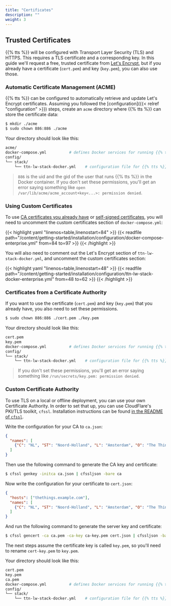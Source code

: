 ```yaml
---
title: "Certificates"
description: ""
weight: 3
---
```


## Trusted Certificates

{{% tts %}} will be configured with Transport Layer Security (TLS) and HTTPS. This requires a TLS certificate and a corresponding key. In this guide we'll request a free, trusted certificate from [Let's Encrypt](https://letsencrypt.org/getting-started/), but if you already have a certificate (`cert.pem`) and key (`key.pem`), you can also use those.

### Automatic Certificate Management (ACME)

{{% tts %}} can be configured to automatically retrieve and update Let's Encrypt certificates. Assuming you followed the [configuration]({{< relref "configuration" >}}) steps, create an `acme` directory where {{% tts %}} can store the certificate data:

```bash
$ mkdir ./acme
$ sudo chown 886:886 ./acme
```

Your directory should look like this:

```bash
acme/
docker-compose.yml          # defines Docker services for running {{% tts %}}
config/
└── stack/
    └── ttn-lw-stack-docker.yml    # configuration file for {{% tts %}}
```

> `886` is the uid and the gid of the user that runs {{% tts %}} in the Docker container. If you don't set these permissions, you'll get an error saying something like `open /var/lib/acme/acme_account+key<...>: permission denied`.

### Using Custom Certificates

To use [CA certificates you already have](#certificates-from-a-certificate-authority) or [self-signed certificates](#custom-certificate-authority), you will need to uncomment the custom certificates section of `docker-compose.yml`:

{{< highlight yaml "linenos=table,linenostart=84" >}}
{{< readfile path="/content/getting-started/installation/configuration/docker-compose-enterprise.yml" from=84 to=97 >}}
{{< /highlight >}}

You will also need to comment out the Let's Encrypt section of `ttn-lw-stack-docker.yml`, and uncomment the custom certificates section:

{{< highlight yaml "linenos=table,linenostart=48" >}}
{{< readfile path="/content/getting-started/installation/configuration/ttn-lw-stack-docker-enterprise.yml" from=48 to=62 >}}
{{< /highlight >}}

### Certificates from a Certificate Authority

If you want to use the certificate (`cert.pem`) and key (`key.pem`) that you already have, you also need to set these permissions.

```bash
$ sudo chown 886:886 ./cert.pem ./key.pem
```

Your directory should look like this:

```bash
cert.pem
key.pem
docker-compose.yml          # defines Docker services for running {{% tts %}}
config/
└── stack/
    └── ttn-lw-stack-docker.yml    # configuration file for {{% tts %}}
```

> If you don't set these permissions, you'll get an error saying something like `/run/secrets/key.pem: permission denied`.

### Custom Certificate Authority

To use TLS on a local or offline deployment, you can use your own Certificate Authority. In order to set that up, you can use CloudFlare's PKI/TLS toolkit, `cfssl`. Installation instructions can be found [in the README of `cfssl`](https://github.com/cloudflare/cfssl#installation).

Write the configuration for your CA to `ca.json`:

```json
{
  "names": [
    {"C": "NL", "ST": "Noord-Holland", "L": "Amsterdam", "O": "The Things Demo"}
  ]
}
```

Then use the following command to generate the CA key and certificate:

```bash
$ cfssl genkey -initca ca.json | cfssljson -bare ca
```

Now write the configuration for your certificate to `cert.json`:

```json
{
  "hosts": ["thethings.example.com"],
  "names": [
    {"C": "NL", "ST": "Noord-Holland", "L": "Amsterdam", "O": "The Things Demo"}
  ]
}
```

And run the following command to generate the server key and certificate:

```bash
$ cfssl gencert -ca ca.pem -ca-key ca-key.pem cert.json | cfssljson -bare cert
```

The next steps assume the certificate key is called `key.pem`, so you'll need to rename `cert-key.pem` to `key.pem`.

Your directory should look like this:

```bash
cert.pem
key.pem
ca.pem
docker-compose.yml          # defines Docker services for running {{% tts %}}
config/
└── stack/
    └── ttn-lw-stack-docker.yml    # configuration file for {{% tts %}}
```
